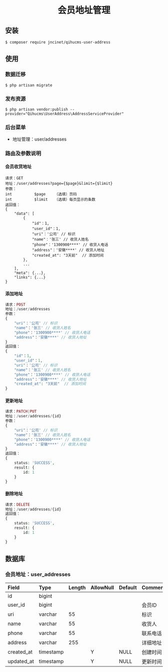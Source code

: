 <h1 align="center">会员地址管理</h1>

## 安装

```shell
$ composer require jncinet/qihucms-user-address
```

## 使用
### 数据迁移
```shell
$ php artisan migrate
```

### 发布资源
```shell
$ php artisan vendor:publish --provider="Qihucms\UserAddress\AddressServiceProvider"
```

### 后台菜单
+ 地址管理：user/addresses

### 路由及参数说明

#### 会员收货地址

```
请求：GET
地址：/user/addresses?page={$page}&limit={$limit}
参数：
int          $page    （选填）页码
int          $limit   （选填）每页显示的条数
返回值：
{
    "data": [
        {
            "id"：1,
            "user_id"：1,
            "uri"：'公司' // 标识
            "name"：'张三' // 收货人姓名
            "phone"：'1300900****' // 收货人电话
            "address"：'安徽****' // 收货人地址
            "created_at": "3天前"  // 添加时间
        },
        ...
    ],
    "meta": {...},
    "links": {...}
}
```

#### 添加地址

```php
请求：POST
地址：/user/addresses
参数：
{
    "uri"：'公司' // 标识
    "name"：'张三' // 收货人姓名
    "phone"：'1300900****' // 收货人电话
    "address"：'安徽****' // 收货人地址
}
返回值：
{
    "id"：1,
    "user_id"：1,
    "uri"：'公司' // 标识
    "name"：'张三' // 收货人姓名
    "phone"：'1300900****' // 收货人电话
    "address"：'安徽****' // 收货人地址
    "created_at": "3天前"  // 添加时间
}
```

#### 更新地址

```php
请求：PATCH|PUT
地址：/user/addresses/{id}
参数：
{
    "uri"：'公司' // 标识
    "name"：'张三' // 收货人姓名
    "phone"：'1300900****' // 收货人电话
    "address"：'安徽****' // 收货人地址
}
返回值：
{
    status: 'SUCCESS',
    result: {
        id: 1
    }
}
```

#### 删除地址

```php
请求：DELETE
地址：/user/addresses/{id}
返回值：
{
    status: 'SUCCESS',
    result: {
        id: 1
    }
}
```

## 数据库
### 会员地址：user_addresses

| Field             | Type      | Length    | AllowNull | Default   | Comment   |
| :----             | :----     | :----     | :----     | :----     | :----     |
| id                | bigint    |           |           |           |           |
| user_id           | bigint    |           |           |           | 会员ID     |
| uri               | varchar   | 55        |           |           | 标识       |
| name              | varchar   | 55        |           |           | 收货人     |
| phone             | varchar   | 55        |           |           | 联系电话    |
| address           | varchar   | 255       |           |           | 详细地址    |
| created_at        | timestamp |           | Y         | NULL      | 创建时间    |
| updated_at        | timestamp |           | Y         | NULL      | 更新时间    |
